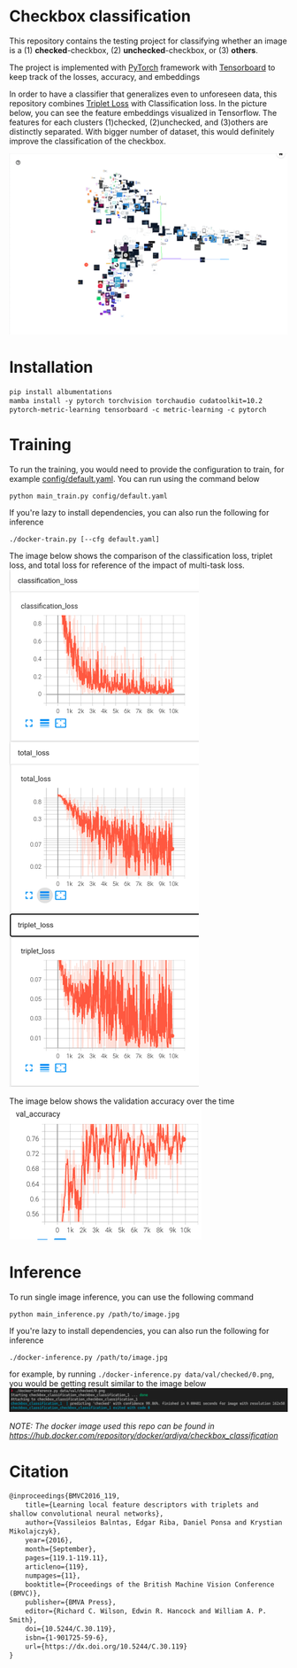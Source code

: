 # Checkbox classification

This repository contains the testing project for classifying whether an image is a (1) **checked**-checkbox, (2) **unchecked**-checkbox, or (3) **others**.

The project is implemented with [PyTorch](https://pytorch.org) framework with [Tensorboard](https://www.tensorflow.org/tensorboard) to keep track of the losses, accuracy, and embeddings

In order to have a classifier that generalizes even to unforeseen data, this repository combines [Triplet Loss](http://www.bmva.org/bmvc/2016/papers/paper119/index.html) with Classification loss. In the picture below, you can see the feature embeddings visualized in Tensorflow. The features for each clusters (1)checked, (2)unchecked, and (3)others are distinctly separated. With bigger number of dataset, this would definitely improve the classification of the checkbox.

![gif_of_embeddings](readme_images/cluster_anim.gif)

# Installation
```
pip install albumentations
mamba install -y pytorch torchvision torchaudio cudatoolkit=10.2 pytorch-metric-learning tensorboard -c metric-learning -c pytorch
```

# Training
To run the training, you would need to provide the configuration to train, for example [config/default.yaml](config/default.yaml). You can run using the command below
```
python main_train.py config/default.yaml
```

If you're lazy to install dependencies, you can also run the following for inference
```
./docker-train.py [--cfg default.yaml]
```

The image below shows the comparison of the classification loss, triplet loss, and total loss for reference of the impact of multi-task loss.
![loss graph](readme_images/training_loss.png)

The image below shows the validation accuracy over the time
![validation accuracy](readme_images/val.png)

# Inference
To run single image inference, you can use the following command
```
python main_inference.py /path/to/image.jpg
```

If you're lazy to install dependencies, you can also run the following for inference
```
./docker-inference.py /path/to/image.jpg
```
for example, by running `./docker-inference.py data/val/checked/0.png`, you would be getting result similar to the image below
![](readme_images/docker-inference.png)

*NOTE: The docker image used this repo can be found in https://hub.docker.com/repository/docker/ardiya/checkbox_classification*


# Citation
```
@inproceedings{BMVC2016_119,
    title={Learning local feature descriptors with triplets and shallow convolutional neural networks},
    author={Vassileios Balntas, Edgar Riba, Daniel Ponsa and Krystian  Mikolajczyk},
    year={2016},
    month={September},
    pages={119.1-119.11},
    articleno={119},
    numpages={11},
    booktitle={Proceedings of the British Machine Vision Conference (BMVC)},
    publisher={BMVA Press},
    editor={Richard C. Wilson, Edwin R. Hancock and William A. P. Smith},
    doi={10.5244/C.30.119},
    isbn={1-901725-59-6},
    url={https://dx.doi.org/10.5244/C.30.119}
}
```